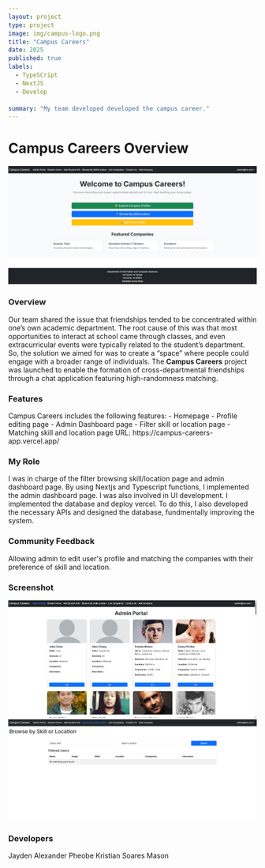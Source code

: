 ```yaml
---
layout: project
type: project
image: img/campus-logo.png
title: "Campus Careers"
date: 2025
published: true
labels:
  - TypeSCript
  - NextJS
  - Develop

summary: "My team developed developed the campus career."
---
```


<h1>Campus Careers Overview</h1>

<img class="img-fluid" src="../img/homepage.png">

<h3>Overview</h3>
Our team shared the issue that friendships tended to be concentrated within one’s own academic department. The root cause of this was that most opportunities to interact at school came through classes, and even extracurricular events were typically related to the student’s department. So, the solution we aimed for was to create a “space” where people could engage with a broader range of individuals. The <b>Campus Careers</b> project was launched to enable the formation of cross-departmental friendships through a chat application featuring high-randomness matching.

<h3>Features</h3>
Campus Careers includes the following features:
- Homepage
- Profile editing page
- Admin Dashboard page
- Filter skill or location page
- Matching skill and location page
URL: https://campus-careers-app.vercel.app/

<h3>My Role</h3>
I was in charge of the filter browsing skill/location page and admin dashboard page. By using Nextjs and Typescript functions, I implemented the admin dashboard page. I was also involved in UI development. I implemented the database and deploy vercel. To do this, I also developed the necessary APIs and designed the database, fundmentally improving the system.

<h3>Community Feedback</h3>

Allowing admin to edit user's profile and matching the companies with their preference of skill and location.

<h3>Screenshot</h3>

<img class="img-fluid" src="../img/admin-portal.png">
<img class="img-fluid" src="../img/browse-skills.png">

<h3>Developers</h3>

Jayden
Alexander
Pheobe
Kristian Soares
Mason
